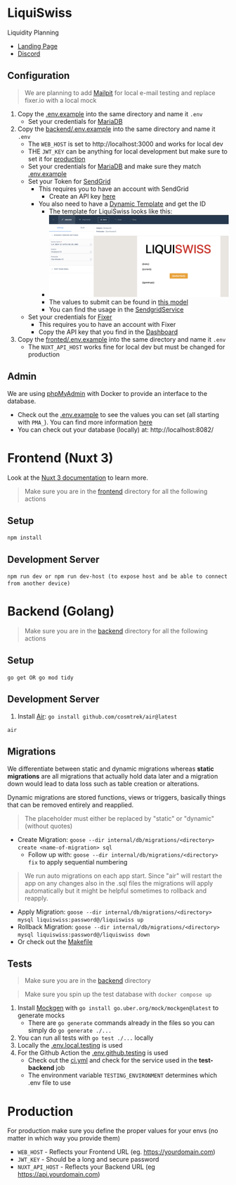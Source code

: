 # LiquiSwiss

Liquidity Planning

- [Landing Page](https://liquiswiss.ch/)
- [Discord](https://discord.gg/7ckBNzskYh)

## Configuration

> We are planning to add [Mailpit](https://mailpit.axllent.org/) for local e-mail testing and replace fixer.io with a
> local mock

1. Copy the [.env.example](.env.example)  into the same directory and name it `.env`
    - Set your credentials for [MariaDB](https://hub.docker.com/_/mariadb)
2. Copy the [backend/.env.example](backend/.env.example) into the same directory and name it `.env`
    - The `WEB_HOST` is set to http://localhost:3000 and works for local dev
    - THE `JWT_KEY` can be anything for local development but make sure to set it for [production](#production)
    - Set your credentials for [MariaDB](https://hub.docker.com/_/mariadb) and make sure they
      match [.env.example](.env.example)
    - Set your Token for [SendGrid](https://app.sendgrid.com/)
        - This requires you to have an account with SendGrid
            - Create an API key [here](https://app.sendgrid.com/settings/api_keys)
        - You also need to have a [Dynamic Template](https://mc.sendgrid.com/dynamic-templates) and get the ID
            - The template for LiquiSwiss looks like this:
            - ![sendgrid.png](.readme/sendgrid.png "Dynamic Template")
            - The values to submit can be found in [this model](backend/pkg/models/mail.go)
            - You can find the usage in the [SendgridService](backend/internal/service/sendgrid_service.go)
    - Set your credentials for [Fixer](https://fixer.io/)
        - This requires you to have an account with Fixer
        - Copy the API key that you find in the [Dashboard](https://fixer.io/dashboard)
3. Copy the [fronted/.env.example](frontend/.env.example) into the same directory and name it `.env`
    - The `NUXT_API_HOST` works fine for local dev but must be changed for production

## Admin

We are using [phpMyAdmin](https://www.phpmyadmin.net/) with Docker to provide an interface to the database.

- Check out the [.env.example](.env.example) to see the values you can set (all starting with `PMA_`). You can find more
  information [here](https://hub.docker.com/_/phpmyadmin)
- You can check out your database (locally) at: http://localhost:8082/

# Frontend (Nuxt 3)

Look at the [Nuxt 3 documentation](https://nuxt.com/docs/getting-started/introduction) to learn more.

> Make sure you are in the [frontend](frontend) directory for all the following actions

## Setup

```
npm install
```

## Development Server

```
npm run dev or npm run dev-host (to expose host and be able to connect from another device)
```

# Backend (Golang)

> Make sure you are in the [backend](backend) directory for all the following actions

## Setup

```
go get OR go mod tidy
```

## Development Server

1. Install [Air](https://github.com/cosmtrek/air): `go install github.com/cosmtrek/air@latest`

```
air
```

## Migrations

We differentiate between static and dynamic migrations whereas **static migrations** are all migrations that
actually hold data later and a migration down would lead to data loss such as table creation or alterations.

Dynamic migrations are stored functions, views or triggers, basically things that can be removed entirely and reapplied.

> The placeholder <directory> must either be replaced by "static" or "dynamic" (without quotes)

- Create Migration: `goose --dir internal/db/migrations/<directory> create <name-of-migration> sql`
    - Follow up with: `goose --dir internal/db/migrations/<directory> fix` to apply sequential numbering

> We run auto migrations on each app start. Since "air" will restart the app on any changes also in the .sql files
> the migrations will apply automatically but it might be helpful sometimes to rollback and reapply.

- Apply Migration: `goose --dir internal/db/migrations/<directory> mysql liquiswiss:password@/liquiswiss up`
- Rollback Migration: `goose --dir internal/db/migrations/<directory> mysql liquiswiss:password@/liquiswiss down`
- Or check out the [Makefile](backend/Makefile)

## Tests

> Make sure you are in the [backend](backend) directory

> Make sure you spin up the test database with `docker compose up`

1. Install [Mockgen](https://github.com/uber-go/mock) with `go install go.uber.org/mock/mockgen@latest` to generate
   mocks
    - There are `go generate` commands already in the files so you can simply do `go generate ./...`
2. You can run all tests with `go test ./...` locally
3. Locally the [.env.local.testing](backend/.env.local.testing) is used
4. For the Github Action the [.env.github.testing](backend/.env.github.testing) is used
    - Check out the [ci.yml](.github/workflows/ci.yml) and check for the service used in the **test-backend** job
    - The environment variable `TESTING_ENVIRONMENT` determines which .env file to use

# Production

For production make sure you define the proper values for your envs (no matter in which way you provide them)

- `WEB_HOST` - Reflects your Frontend URL (eg. https://yourdomain.com)
- `JWT_KEY` - Should be a long and secure password
- `NUXT_API_HOST` - Reflects your Backend URL (eg https://api.yourdomain.com)